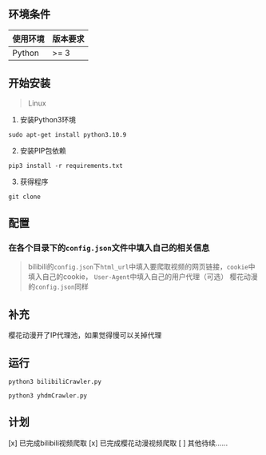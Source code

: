 ## 环境条件
使用环境  | 版本要求
------------- | -------------
Python  | >= 3

## 开始安装

>Linux
 1. 安装Python3环境

``` shell
sudo apt-get install python3.10.9
```

 2. 安装PIP包依赖

``` shell
pip3 install -r requirements.txt
```

 3. 获得程序

``` shell
git clone 
```

## 配置

 ### 在各个目录下的`config.json`文件中填入自己的相关信息
 >bilibili的`config.json`下`html_url`中填入要爬取视频的网页链接，`cookie`中填入自己的cookie， `User-Agent`中填入自己的用户代理（可选）
 >樱花动漫的`config.json`同样

## 补充
樱花动漫开了IP代理池，如果觉得慢可以关掉代理

## 运行
``` shell
python3 bilibiliCrawler.py
```

``` shell
python3 yhdmCrawler.py
```

## 计划
[x] 已完成bilibili视频爬取
[x] 已完成樱花动漫视频爬取
[ ] 其他待续……



